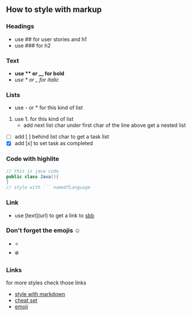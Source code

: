 ## How to style with markup
### Headings
- use ## for user stories and h1
- use ### for h2

### Text
- **use ** or __ for bold**
- *use * or _ for italic*

### Lists
- use - or * for this kind of list
1. use 1. for this kind of list
   - add next list char under first char of the line above get a nested list
- [ ] add [ ] behind list char to get a task list
- [x] add [x] to set task as completed

### Code with highlite
``` java
// this is java code
public class Java(){
}
// style with ``` nameOfLanguage
```

### Link
- use \[text](url) to get a link to [sbb](https://www.sbb.ch)

### Don't forget the emojis :relaxed:
- :star:
- :snowflake:

### Links
for more styles check those links
- [style with markdown](https://help.github.com/articles/basic-writing-and-formatting-syntax/)
- [cheat set](https://enterprise.github.com/downloads/en/markdown-cheatsheet.pdf)
- [emoji](https://www.webpagefx.com/tools/emoji-cheat-sheet/)
